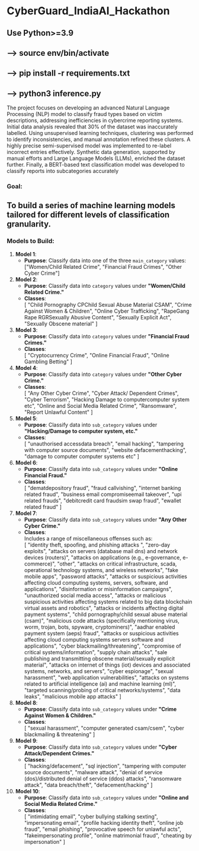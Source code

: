 # CyberGuard_IndiaAI_Hackathon

## Use Python>=3.9
## --> source env/bin/activate
## --> pip install -r requirements.txt
## --> python3 inference.py

The project focuses on developing an advanced Natural Language Processing (NLP) model to classify fraud types based on victim descriptions, addressing inefficiencies in cybercrime reporting systems. Initial data analysis revealed that 30% of the dataset was inaccurately labelled. Using unsupervised learning techniques, clustering was performed to identify inconsistencies, and manual annotation refined these clusters. A highly precise semi-supervised model was implemented to re-label incorrect entries effectively. Synthetic data generation, supported by manual efforts and Large Language Models (LLMs), enriched the dataset further. Finally, a BERT-based text classification model was developed to classify reports into subcategories accurately

### Goal:
To build a series of machine learning models tailored for different levels of classification granularity.
---
### Models to Build:
1. **Model 1**:  
   - **Purpose**: Classify data into one of the three `main_category` values:  
     ["Women/Child Related Crime", "Financial Fraud Crimes", "Other Cyber Crime"]
2. **Model 2**:  
   - **Purpose**: Classify data into `category` values under **"Women/Child Related Crime."**  
   - **Classes**:  
     [
    "Child Pornography CPChild Sexual Abuse Material CSAM",
    "Crime Against Women & Children",
    "Online Cyber Trafficking",
    "RapeGang Rape RGRSexually Abusive Content",
    "Sexually Explicit Act",
    "Sexually Obscene material"
  ]
3. **Model 3**:  
   - **Purpose**: Classify data into `category` values under **"Financial Fraud Crimes."**  
   - **Classes**:  
     [
    "Cryptocurrency Crime",
    "Online Financial Fraud",
    "Online Gambling  Betting"
  ]
4. **Model 4**:  
   - **Purpose**: Classify data into `category` values under **"Other Cyber Crime."**  
   - **Classes**:  
     [
    "Any Other Cyber Crime",
    "Cyber Attack/ Dependent Crimes",
    "Cyber Terrorism",
    "Hacking  Damage to computercomputer system etc",
    "Online and Social Media Related Crime",
    "Ransomware",
    "Report Unlawful Content"
  ]  
5. **Model 5**:  
   - **Purpose**: Classify data into `sub_category` values under **"Hacking/Damage to computer system, etc."**  
   - **Classes**:  
     [
        "unauthorised accessdata breach",
        "email hacking",
        "tampering with computer source documents",
        "website defacementhacking",
        "damage to computer computer systems etc"
    ] 
6. **Model 6**:  
   - **Purpose**: Classify data into `sub_category` values under **"Online Financial Fraud."**  
   - **Classes**:  
     [
        "dematdepository fraud",
        "fraud callvishing",
        "internet banking related fraud",
        "business email compromiseemail takeover",
        "upi related frauds",
        "debitcredit card fraudsim swap fraud",
        "ewallet related fraud"
    ]  
7. **Model 7**:  
   - **Purpose**: Classify data into `sub_category` values under **"Any Other Cyber Crime."**  
   - **Classes**:  
     Includes a range of miscellaneous offenses such as:  
     [
        "identity theft, spoofing, and phishing attacks ",
        "zero-day exploits",
        "attacks on servers (database mail dns) and network devices (routers)",
        "attacks on applications (e.g., e-governance, e-commerce)",
        "other",
        "attacks on critical infrastructure, scada, operational technology systems, and wireless networks",
        "fake mobile apps",
        "password attacks",
        "attacks or suspicious activities affecting cloud computing systems, servers, software, and applications",
        "disinformation or misinformation campaigns",
        "unauthorized social media access",
        "attacks or malicious suspicious activities affecting systems related to big data blockchain virtual assets and robotics",
        "attacks or incidents affecting digital payment systems",
        "child pornography/child sexual abuse material (csam)",
        "malicious code attacks (specifically mentioning virus, worm, trojan, bots, spyware, cryptominers)",
        "aadhar enabled payment system (aeps) fraud",
        "attacks or suspicious activities affecting cloud computing systems servers software and applications",
        "cyber blackmailing/threatening",
        "compromise of critical systems/information",
        "supply chain attacks",
        "sale publishing and transmitting obscene material/sexually explicit material",
        "attacks on internet of things (iot) devices and associated systems, networks, and servers",
        "cyber espionage",
        "sexual harassment",
        "web application vulnerabilities",
        "attacks on systems related to artificial intelligence (ai) and machine learning (ml)",
        "targeted scanning/probing of critical networks/systems",
        "data leaks",
        "malicious mobile app attacks"
    ]
8. **Model 8**:  
   - **Purpose**: Classify data into `sub_category` values under **"Crime Against Women & Children."**  
   - **Classes**:  
     [
        "sexual harassment",
        "computer generated csam/csem",
        "cyber blackmailing & threatening"
    ]
9. **Model 9**:  
   - **Purpose**: Classify data into `sub_category` values under **"Cyber Attack/Dependent Crimes."**  
   - **Classes**:  
     [
        "hacking/defacement",
        "sql injection",
        "tampering with computer source documents",
        "malware attack",
        "denial of service (dos)/distributed denial of service (ddos) attacks",
        "ransomware attack",
        "data breach/theft",
        "defacement/hacking"
    ] 
10. **Model 10**:  
    - **Purpose**: Classify data into `sub_category` values under **"Online and Social Media Related Crime."**  
    - **Classes**:  
      [
        "intimidating email",
        "cyber bullying  stalking  sexting",
        "impersonating email",
        "profile hacking identity theft",
        "online job fraud",
        "email phishing",
        "provocative speech for unlawful acts",
        "fakeimpersonating profile",
        "online matrimonial fraud",
        "cheating by impersonation"
    ]

